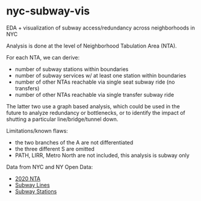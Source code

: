 # nyc-subway-vis
EDA + visualization of subway access/redundancy across neighborhoods in NYC

Analysis is done at the level of Neighborhood Tabulation Area (NTA). 

For each NTA, we can derive:
- number of subway stations within boundaries
- number of subway services w/ at least one station within boundaries
- number of other NTAs reachable via single seat subway ride (no transfers)
- number of other NTAs reachable via single transfer subway ride

The latter two use a graph based analysis, which could be used in the future to analyze redundancy or bottlenecks, or to identify the impact of shutting a particular line/bridge/tunnel down.

Limitations/known flaws:
- the two branches of the A are not differentiated
- the three different S are omitted
- PATH, LIRR, Metro North are not included, this analysis is subway only

Data from NYC and NY Open Data:
- [2020 NTA](https://data.cityofnewyork.us/City-Government/2020-Neighborhood-Tabulation-Areas-NTAs-Tabular/9nt8-h7nd/about_data)
- [Subway Lines](https://data.cityofnewyork.us/Transportation/Subway-Lines/3qz8-muuu)
- [Subway Stations](https://data.ny.gov/Transportation/MTA-Subway-Stations/39hk-dx4f/about_data)


